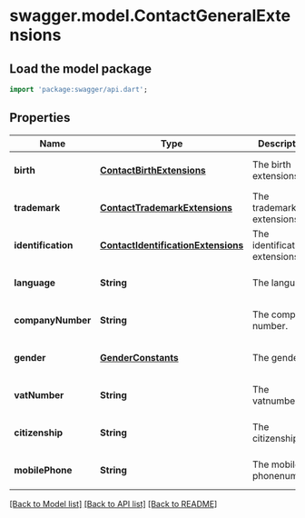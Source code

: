 # swagger.model.ContactGeneralExtensions

## Load the model package
```dart
import 'package:swagger/api.dart';
```

## Properties
Name | Type | Description | Notes
------------ | ------------- | ------------- | -------------
**birth** | [**ContactBirthExtensions**](ContactBirthExtensions.md) | The birth extensions. | [optional] [default to null]
**trademark** | [**ContactTrademarkExtensions**](ContactTrademarkExtensions.md) | The trademark extensions. | [optional] [default to null]
**identification** | [**ContactIdentificationExtensions**](ContactIdentificationExtensions.md) | The identification extensions. | [optional] [default to null]
**language** | **String** | The language. | [optional] [default to null]
**companyNumber** | **String** | The company number. | [optional] [default to null]
**gender** | [**GenderConstants**](GenderConstants.md) | The gender. | [optional] [default to null]
**vatNumber** | **String** | The vatnumber. | [optional] [default to null]
**citizenship** | **String** | The citizenship. | [optional] [default to null]
**mobilePhone** | **String** | The mobile phonenumber. | [optional] [default to null]

[[Back to Model list]](../README.md#documentation-for-models) [[Back to API list]](../README.md#documentation-for-api-endpoints) [[Back to README]](../README.md)


